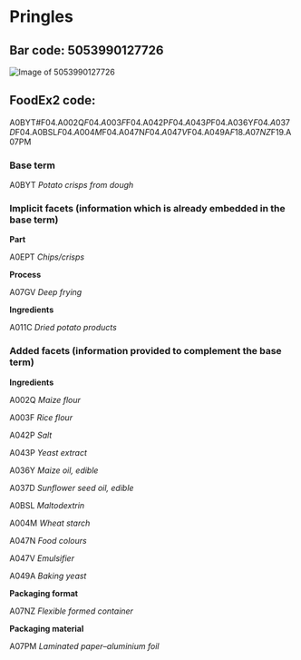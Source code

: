 
# Pringles

## Bar code: 5053990127726

![Image of 5053990127726](https://encrypted-tbn0.gstatic.com/images?q=tbn:ANd9GcRxB3egU8CH4zC03N3EE-b6RimilI9pSYJC6GDwsAV2RawgTlIy)

## FoodEx2 code:

A0BYT#F04.A002Q$F04.A003F$F04.A042P$F04.A043P$F04.A036Y$F04.A037D$F04.A0BSL$F04.A004M$F04.A047N$F04.A047V$F04.A049A$F18.A07NZ$F19.A07PM        

### Base term

A0BYT _Potato crisps from dough_

### Implicit facets (information which is already embedded in the base term)

**Part**

A0EPT _Chips/crisps_

**Process**

A07GV _Deep frying_

**Ingredients**

A011C _Dried potato products_

### Added facets (information provided to complement the base term)

**Ingredients** 

A002Q _Maize flour_

A003F _Rice flour_

A042P _Salt_

A043P _Yeast extract_

A036Y _Maize oil, edible_

A037D _Sunflower seed oil, edible_

A0BSL _Maltodextrin_

A004M _Wheat starch_

A047N _Food colours_

A047V _Emulsifier_

A049A _Baking yeast_

**Packaging format**

A07NZ _Flexible formed container_

**Packaging material** 

A07PM _Laminated paper–aluminium foil_



